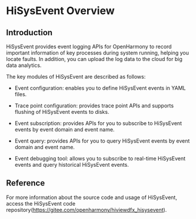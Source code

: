 # HiSysEvent Overview


## Introduction

HiSysEvent provides event logging APIs for OpenHarmony to record important information of key processes during system running, helping you locate faults. In addition, you can upload the log data to the cloud for big data analytics.

The key modules of HiSysEvent are described as follows:

- Event configuration: enables you to define HiSysEvent events in YAML files.

- Trace point configuration: provides trace point APIs and supports flushing of HiSysEvent events to disks.

- Event subscription: provides APIs for you to subscribe to HiSysEvent events by event domain and event name.

- Event query: provides APIs for you to query HiSysEvent events by event domain and event name.

- Event debugging tool: allows you to subscribe to real-time HiSysEvent events and query historical HiSysEvent events.

## Reference

For more information about the source code and usage of HiSysEvent, access the HiSysEvent code repository(https://gitee.com/openharmony/hiviewdfx_hisysevent).
